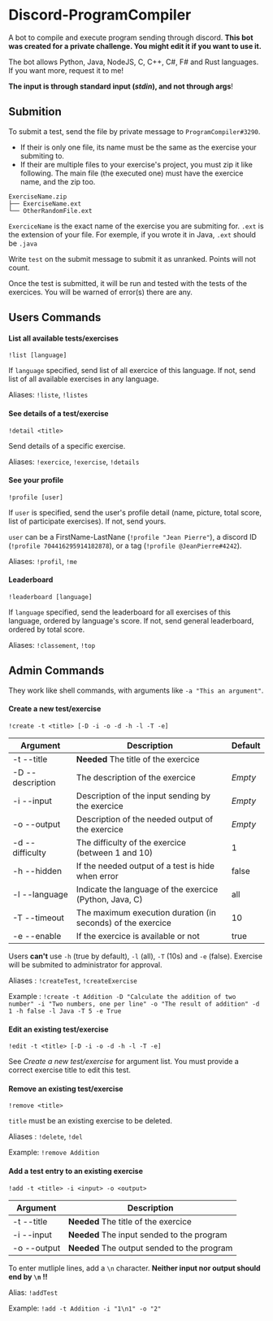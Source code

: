 # Discord-ProgramCompiler
A bot to compile and execute program sending through discord.
**This bot was created for a private challenge. You might edit it if you want to use it.**

The bot allows Python, Java, NodeJS, C, C++, C#, F# and Rust languages. If you want more, request it to me!

**The input is through __standard input__ (*stdin*), and not through args**!

## Submition

To submit a test, send the file by private message to `ProgramCompiler#3290`.

- If their is only one file, its name must be the same as the exercise your submiting to.
- If their are multiple files to your exercise's project, you must zip it like following. The main file (the executed one) must have the exercice name, and the zip too.
```
ExerciseName.zip
├── ExerciseName.ext
└── OtherRandomFile.ext
```
`ExerciceName` is the exact name of the exercise you are submiting for.
`.ext` is the extension of your file. For exemple, if you wrote it in Java, `.ext` should be `.java`

Write `test` on the submit message to submit it as unranked. Points will not count.

Once the test is submitted, it will be run and tested with the tests of the exercices. You will be warned of error(s) there are any.

## Users Commands

#### List all available tests/exercises

`!list [language]`

If `language` specified, send list of all exercice of this language.
If not, send list of all available exercises in any language.

Aliases: `!liste`, `!listes`

#### See details of a test/exercise

`!detail <title>`

Send details of a specific exercise.

Aliases: `!exercice`, `!exercise`, `!details`

#### See your profile

`!profile [user]`

If `user` is specified, send the user's profile detail (name, picture, total score, list of participate exercises).
If not, send yours.

`user` can be a FirstName-LastNane (`!profile "Jean Pierre"`), a discord ID (`!profile 704416295914182878`), or a tag (`!profile @JeanPierre#4242`).

Aliases: `!profil`, `!me`

#### Leaderboard

`!leaderboard [language]`

If `language` specified, send the leaderboard for all exercises of this language, ordered by language's score.
If not, send general leaderboard, ordered by total score.

Aliases: `!classement`, `!top`


## Admin Commands

They work like shell commands, with arguments like `-a "This an argument"`.

#### Create a new test/exercise

`!create -t <title> [-D -i -o -d -h -l -T -e]`

|    Argument    |                         Description                       |Default|
| -------------- | --------------------------------------------------------- | ----- |
|-t --title      |**Needed** The title of the exercice                       |       |
|-D --description|The description of the exercice                            |*Empty*|
|-i --input      |Description of the input sending by the exercice           |*Empty*|
|-o --output     |Description of the needed output of the exercice           |*Empty*|
|-d --difficulty |The difficulty of the exercice (between 1 and 10)          |   1   |
|-h --hidden     |If the needed output of a test is hide when error          | false |
|-l --language   |Indicate the language of the exercice (Python, Java, C)    |  all  |
|-T --timeout    |The maximum execution duration (in seconds) of the exercice|   10  |
|-e --enable     |If the exercice is available or not                        | true  |

Users **can't** use `-h` (true by default), `-l` (all), `-T` (10s) and `-e` (false).
Exercise will be submited to administrator for approval.

Aliases : `!createTest`, `!createExercise`

Example : `!create -t Addition -D "Calculate the addition of two number" -i "Two numbers, one per line" -o "The result of addition" -d 1 -h false -l Java -T 5 -e True`

#### Edit an existing test/exercise

`!edit -t <title> [-D -i -o -d -h -l -T -e]`

See *Create a new test/exercise* for argument list.
You must provide a correct exercise title to edit this test.

#### Remove an existing test/exercise

`!remove <title>`

`title` must be an existing exercise to be deleted.

Aliases : `!delete`, `!del`

Example: `!remove Addition`

#### Add a test entry to an existing exercise

`!add -t <title> -i <input> -o <output>`

|  Argument  |                 Description                |
| ---------- | ------------------------------------------ |
|-t --title  |**Needed** The title of the exercice        |
|-i --input  |**Needed** The input sended to the program  |
|-o --output |**Needed** The output sended to the program |

To enter mutliple lines, add a `\n` character.
**Neither input nor output should end by `\n` !!**

Alias: `!addTest`

Example: `!add -t Addition -i "1\n1" -o "2"`

